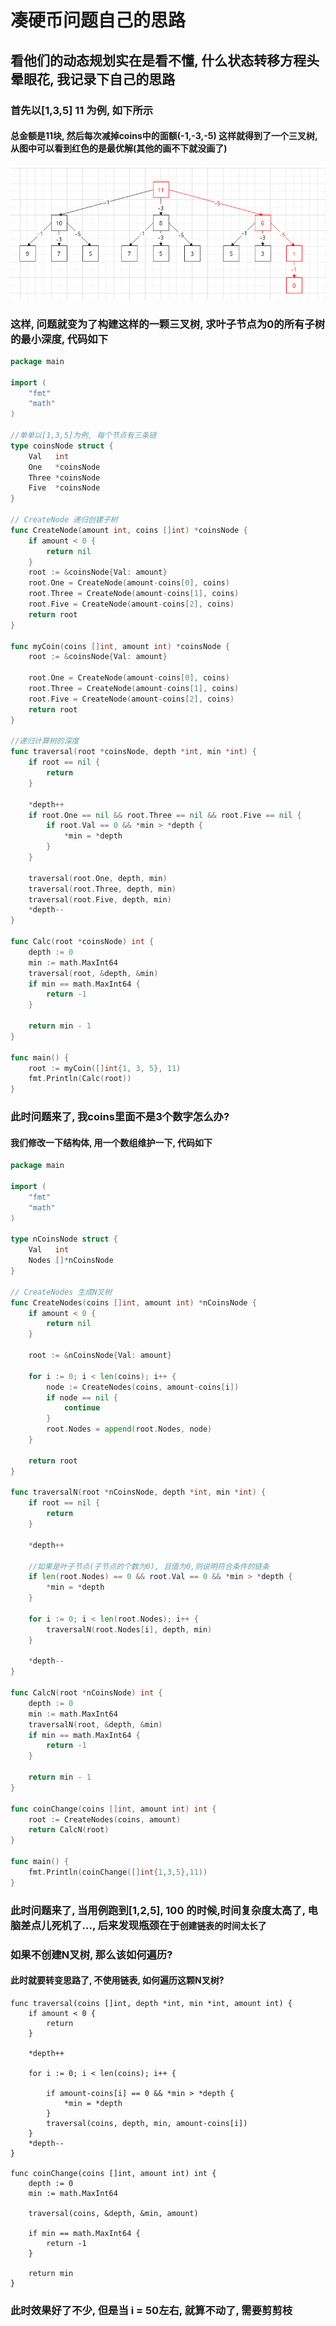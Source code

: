 # 凑硬币问题自己的思路

## 看他们的动态规划实在是看不懂, 什么状态转移方程头晕眼花, 我记录下自己的思路

### 首先以[1,3,5] 11 为例, 如下所示


#### 总金额是11块, 然后每次减掉coins中的面额(-1,-3,-5) 这样就得到了一个三叉树, 从图中可以看到红色的是最优解(其他的画不下就没画了)
![img.png](img.png)

### 这样, 问题就变为了构建这样的一颗三叉树, 求叶子节点为0的所有子树的最小深度, 代码如下

```go
package main

import (
	"fmt"
	"math"
)

//单单以[1,3,5]为例, 每个节点有三条链
type coinsNode struct {
	Val   int
	One   *coinsNode
	Three *coinsNode
	Five  *coinsNode
}

// CreateNode 递归创建子树
func CreateNode(amount int, coins []int) *coinsNode {
	if amount < 0 {
		return nil
	}
	root := &coinsNode{Val: amount}
	root.One = CreateNode(amount-coins[0], coins)
	root.Three = CreateNode(amount-coins[1], coins)
	root.Five = CreateNode(amount-coins[2], coins)
	return root
}

func myCoin(coins []int, amount int) *coinsNode {
	root := &coinsNode{Val: amount}

	root.One = CreateNode(amount-coins[0], coins)
	root.Three = CreateNode(amount-coins[1], coins)
	root.Five = CreateNode(amount-coins[2], coins)
	return root
}

//递归计算树的深度
func traversal(root *coinsNode, depth *int, min *int) {
	if root == nil {
		return
	}

	*depth++
	if root.One == nil && root.Three == nil && root.Five == nil {
		if root.Val == 0 && *min > *depth {
			*min = *depth
		}
	}

	traversal(root.One, depth, min)
	traversal(root.Three, depth, min)
	traversal(root.Five, depth, min)
	*depth--
}

func Calc(root *coinsNode) int {
	depth := 0
	min := math.MaxInt64
	traversal(root, &depth, &min)
	if min == math.MaxInt64 {
		return -1
	}

	return min - 1
}

func main() {
	root := myCoin([]int{1, 3, 5}, 11)
	fmt.Println(Calc(root))
}
```

### 此时问题来了, 我coins里面不是3个数字怎么办?
#### 我们修改一下结构体, 用一个数组维护一下, 代码如下
```go
package main

import (
	"fmt"
	"math"
)

type nCoinsNode struct {
	Val   int
	Nodes []*nCoinsNode
}

// CreateNodes 生成N叉树
func CreateNodes(coins []int, amount int) *nCoinsNode {
	if amount < 0 {
		return nil
	}

	root := &nCoinsNode{Val: amount}

	for i := 0; i < len(coins); i++ {
		node := CreateNodes(coins, amount-coins[i])
		if node == nil {
			continue
		}
		root.Nodes = append(root.Nodes, node)
	}

	return root
}

func traversalN(root *nCoinsNode, depth *int, min *int) {
	if root == nil {
		return
	}

	*depth++

	//如果是叶子节点(子节点的个数为0), 且值为0,则说明符合条件的链条
	if len(root.Nodes) == 0 && root.Val == 0 && *min > *depth {
		*min = *depth
	}

	for i := 0; i < len(root.Nodes); i++ {
		traversalN(root.Nodes[i], depth, min)
	}
	
	*depth--
}

func CalcN(root *nCoinsNode) int {
	depth := 0
	min := math.MaxInt64
	traversalN(root, &depth, &min)
	if min == math.MaxInt64 {
		return -1
	}

	return min - 1
}

func coinChange(coins []int, amount int) int {
	root := CreateNodes(coins, amount)
	return CalcN(root)
}

func main() {
	fmt.Println(coinChange([]int{1,3,5},11))
}

```
### 此时问题来了, 当用例跑到[1,2,5], 100 的时候,时间复杂度太高了, 电脑差点儿死机了..., 后来发现瓶颈在于`创建链表的时间太长了`

### 如果不创建N叉树, 那么该如何遍历?
#### 此时就要转变思路了, 不使用链表, 如何遍历这颗N叉树?

```
func traversal(coins []int, depth *int, min *int, amount int) {
	if amount < 0 {
		return
	}

	*depth++

	for i := 0; i < len(coins); i++ {

		if amount-coins[i] == 0 && *min > *depth {
			*min = *depth
		}
		traversal(coins, depth, min, amount-coins[i])
	}
	*depth--
}

func coinChange(coins []int, amount int) int {
	depth := 0
	min := math.MaxInt64

	traversal(coins, &depth, &min, amount)

	if min == math.MaxInt64 {
		return -1
	}

	return min
}
```
### 此时效果好了不少, 但是当 i = 50左右, 就算不动了, 需要剪剪枝